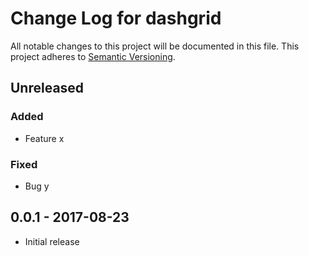 # Change Log for dashgrid
All notable changes to this project will be documented in this file.
This project adheres to [Semantic Versioning](http://semver.org/).

## Unreleased

### Added
- Feature x

### Fixed
- Bug y

## 0.0.1 - 2017-08-23
- Initial release

[Unreleased]: https://github.com//dashgrid/v0.0.1...HEAD
